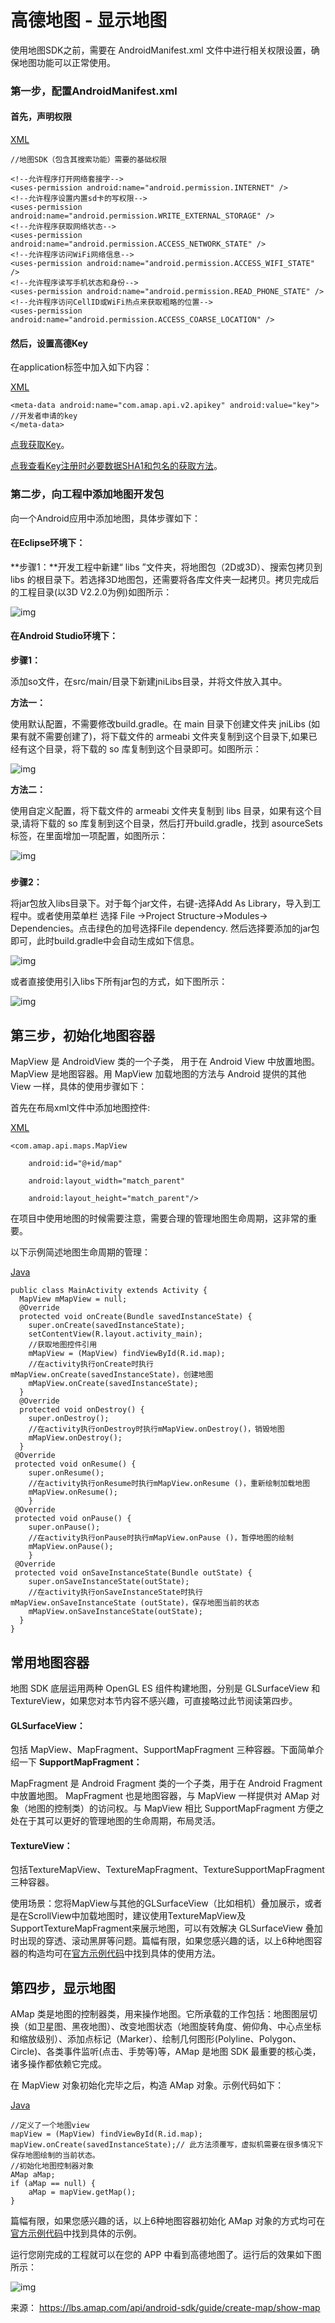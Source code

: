 # 高德地图 - 显示地图

使用地图SDK之前，需要在 AndroidManifest.xml 文件中进行相关权限设置，确保地图功能可以正常使用。

### 第一步，配置AndroidManifest.xml

#### **首先，声明权限**

[XML]()

```
//地图SDK（包含其搜索功能）需要的基础权限
     
<!--允许程序打开网络套接字-->
<uses-permission android:name="android.permission.INTERNET" />
<!--允许程序设置内置sd卡的写权限-->
<uses-permission android:name="android.permission.WRITE_EXTERNAL_STORAGE" />   
<!--允许程序获取网络状态-->
<uses-permission android:name="android.permission.ACCESS_NETWORK_STATE" /> 
<!--允许程序访问WiFi网络信息-->
<uses-permission android:name="android.permission.ACCESS_WIFI_STATE" /> 
<!--允许程序读写手机状态和身份-->
<uses-permission android:name="android.permission.READ_PHONE_STATE" />     
<!--允许程序访问CellID或WiFi热点来获取粗略的位置-->
<uses-permission android:name="android.permission.ACCESS_COARSE_LOCATION" /> 
```

#### **然后，设置高德Key**

在application标签中加入如下内容：

[XML]()

```
<meta-data android:name="com.amap.api.v2.apikey" android:value="key">
//开发者申请的key  
</meta-data>
```

[点我获取Key](https://lbs.amap.com/dev/#/)。

[点我查看Key注册时必要数据SHA1和包名的获取方法](https://lbs.amap.com/faq/top/hot-questions/249)。

### 第二步，向工程中添加地图开发包

向一个Android应用中添加地图，具体步骤如下：

#### 在Eclipse环境下：

**步骤1：**开发工程中新建“ libs ”文件夹，将地图包（2D或3D）、搜索包拷贝到 libs 的根目录下。若选择3D地图包，还需要将各库文件夹一起拷贝。拷贝完成后的工程目录(以3D V2.2.0为例)如图所示：

![img](res/0.259652975412316-1576390677241.png)

####  在Android Studio环境下：

**步骤1：**

添加so文件，在src/main/目录下新建jniLibs目录，并将文件放入其中。

**方法一：**

使用默认配置，不需要修改build.gradle。在 main 目录下创建文件夹 jniLibs (如果有就不需要创建了)，将下载文件的 armeabi 文件夹复制到这个目录下,如果已经有这个目录，将下载的 so 库复制到这个目录即可。如图所示：

![img](res/0.3691209778169018-1576390677242.png)

**方法二：**

使用自定义配置，将下载文件的 armeabi 文件夹复制到 libs 目录，如果有这个目录,请将下载的 so 库复制到这个目录，然后打开build.gradle，找到 asourceSets 标签，在里面增加一项配置，如图所示：

![img](res/0.11636005355772605-1576390677242.png)

#####  

**步骤2：**

将jar包放入libs目录下。对于每个jar文件，右键-选择Add As Library，导入到工程中。或者使用菜单栏 选择 File ->Project Structure->Modules-> Dependencies。点击绿色的加号选择File dependency. 然后选择要添加的jar包即可，此时build.gradle中会自动生成如下信息。

![img](res/0.8189680411827316-1576390677242.png)

或者直接使用引入libs下所有jar包的方式，如下图所示：

![img](res/0.5560243583993443-1576390677243.png)

## 第三步，初始化地图容器

MapView 是 AndroidView 类的一个子类， 用于在 Android View 中放置地图。 MapView 是地图容器。用 MapView 加载地图的方法与 Android 提供的其他 View 一样，具体的使用步骤如下：

首先在布局xml文件中添加地图控件:

[XML]()

```
<com.amap.api.maps.MapView

    android:id="@+id/map"

    android:layout_width="match_parent"

    android:layout_height="match_parent"/>
```

在项目中使用地图的时候需要注意，需要合理的管理地图生命周期，这非常的重要。

以下示例简述地图生命周期的管理：

[Java]()

```
public class MainActivity extends Activity {
  MapView mMapView = null;
  @Override
  protected void onCreate(Bundle savedInstanceState) {
    super.onCreate(savedInstanceState); 
    setContentView(R.layout.activity_main);
    //获取地图控件引用
    mMapView = (MapView) findViewById(R.id.map);
    //在activity执行onCreate时执行mMapView.onCreate(savedInstanceState)，创建地图
    mMapView.onCreate(savedInstanceState);
  }
  @Override
  protected void onDestroy() {
    super.onDestroy();
    //在activity执行onDestroy时执行mMapView.onDestroy()，销毁地图
    mMapView.onDestroy();
  }
 @Override
 protected void onResume() {
    super.onResume();
    //在activity执行onResume时执行mMapView.onResume ()，重新绘制加载地图
    mMapView.onResume();
    }
 @Override
 protected void onPause() {
    super.onPause();
    //在activity执行onPause时执行mMapView.onPause ()，暂停地图的绘制
    mMapView.onPause();
    }
 @Override
 protected void onSaveInstanceState(Bundle outState) {
    super.onSaveInstanceState(outState);
    //在activity执行onSaveInstanceState时执行mMapView.onSaveInstanceState (outState)，保存地图当前的状态
    mMapView.onSaveInstanceState(outState);
  } 
}
```

## 常用地图容器

地图 SDK 底层运用两种 OpenGL ES 组件构建地图，分别是 GLSurfaceView 和 TextureView，如果您对本节内容不感兴趣，可直接略过此节阅读第四步。

#### GLSurfaceView：

包括 MapView、MapFragment、SupportMapFragment 三种容器。下面简单介绍一下 **SupportMapFragment：**

MapFragment 是 Android Fragment 类的一个子类，用于在 Android Fragment 中放置地图。 MapFragment 也是地图容器，与 MapView 一样提供对 AMap 对象（地图的控制类）的访问权。与 MapView 相比 SupportMapFragment 方便之处在于其可以更好的管理地图的生命周期，布局灵活。

#### TextureView：

包括TextureMapView、TextureMapFragment、TextureSupportMapFragment 三种容器。

使用场景：您将MapView与其他的GLSurfaceView（比如相机）叠加展示，或者是在ScrollView中加载地图时，建议使用TextureMapView及SupportTextureMapFragment来展示地图，可以有效解决 GLSurfaceView 叠加时出现的穿透、滚动黑屏等问题。篇幅有限，如果您感兴趣的话，以上6种地图容器的构造均可在[官方示例代码](https://lbs.amap.com/api/android-sdk/download/)中找到具体的使用方法。

## 第四步，显示地图

AMap 类是地图的控制器类，用来操作地图。它所承载的工作包括：地图图层切换（如卫星图、黑夜地图）、改变地图状态（地图旋转角度、俯仰角、中心点坐标和缩放级别）、添加点标记（Marker）、绘制几何图形(Polyline、Polygon、Circle)、各类事件监听(点击、手势等)等，AMap 是地图 SDK 最重要的核心类，诸多操作都依赖它完成。

在 MapView 对象初始化完毕之后，构造 AMap 对象。示例代码如下：

[Java]()

```
//定义了一个地图view
mapView = (MapView) findViewById(R.id.map);
mapView.onCreate(savedInstanceState);// 此方法须覆写，虚拟机需要在很多情况下保存地图绘制的当前状态。
//初始化地图控制器对象
AMap aMap;
if (aMap == null) {
    aMap = mapView.getMap();        
}
```

篇幅有限，如果您感兴趣的话，以上6种地图容器初始化 AMap 对象的方式均可在[官方示例代码](https://lbs.amap.com/api/android-sdk/download/)中找到具体的示例。

运行您刚完成的工程就可以在您的 APP 中看到高德地图了。运行后的效果如下图所示：

![img](res/0.6364276608700465-1576390677243.png)

来源： https://lbs.amap.com/api/android-sdk/guide/create-map/show-map